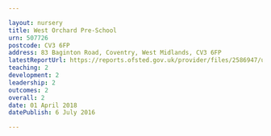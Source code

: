 ```yaml
---

layout: nursery
title: West Orchard Pre-School
urn: 507726
postcode: CV3 6FP
address: 83 Baginton Road, Coventry, West Midlands, CV3 6FP
latestReportUrl: https://reports.ofsted.gov.uk/provider/files/2586947/urn/507726.pdf
teaching: 2
development: 2
leadership: 2
outcomes: 2
overall: 2
date: 01 April 2018 
datePublish: 6 July 2016

---
```

